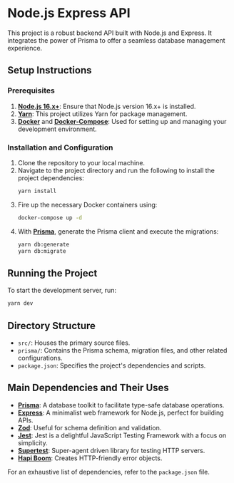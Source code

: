 # Node.js Express API

This project is a robust backend API built with Node.js and Express. It integrates the power of Prisma to offer a seamless database management experience.
## Setup Instructions

### Prerequisites

1. **[Node.js 16.x+](https://nodejs.org/)**: Ensure that Node.js version 16.x+ is installed.
2. **[Yarn](https://classic.yarnpkg.com/en/docs/install/)**: This project utilizes Yarn for package management.
3. **[Docker](https://www.docker.com/get-started)** and **[Docker-Compose](https://docs.docker.com/compose/install/)**: Used for setting up and managing your development environment.

### Installation and Configuration

1. Clone the repository to your local machine.
2. Navigate to the project directory and run the following to install the project dependencies:
    ```bash
    yarn install
    ```
3. Fire up the necessary Docker containers using:
    ```bash
    docker-compose up -d
    ```
4. With **[Prisma](https://www.prisma.io/docs/)**, generate the Prisma client and execute the migrations:
    ```bash
    yarn db:generate
    yarn db:migrate
    ```

## Running the Project

To start the development server, run:
  ```bash
  yarn dev
  ```

## Directory Structure

- `src/`: Houses the primary source files.
- `prisma/`: Contains the Prisma schema, migration files, and other related configurations.
- `package.json`: Specifies the project's dependencies and scripts.

## Main Dependencies and Their Uses

- **[Prisma](https://www.prisma.io/docs/)**: A database toolkit to facilitate type-safe database operations.
- **[Express](https://expressjs.com/)**: A minimalist web framework for Node.js, perfect for building APIs.
- **[Zod](https://github.com/colinhacks/zod)**: Useful for schema definition and validation.
- **[Jest](https://jestjs.io/)**: Jest is a delightful JavaScript Testing Framework with a focus on simplicity.
- **[Supertest](https://github.com/visionmedia/supertest)**: Super-agent driven library for testing HTTP servers.
- **[Hapi Boom](https://hapi.dev/module/boom/)**: Creates HTTP-friendly error objects.

For an exhaustive list of dependencies, refer to the `package.json` file.
